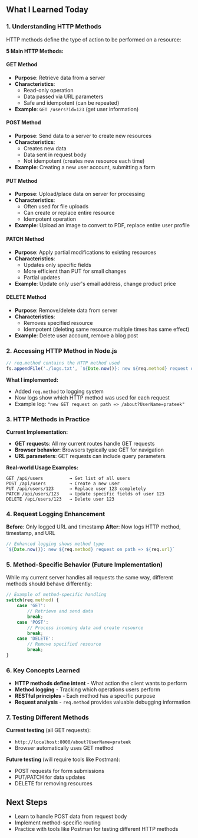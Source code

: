 ## What I Learned Today

### 1. Understanding HTTP Methods
HTTP methods define the type of action to be performed on a resource:

**5 Main HTTP Methods:**

#### GET Method
- **Purpose**: Retrieve data from a server
- **Characteristics**: 
  - Read-only operation
  - Data passed via URL parameters
  - Safe and idempotent (can be repeated)
- **Example**: `GET /users?id=123` (get user information)

#### POST Method
- **Purpose**: Send data to a server to create new resources
- **Characteristics**:
  - Creates new data
  - Data sent in request body
  - Not idempotent (creates new resource each time)
- **Example**: Creating a new user account, submitting a form

#### PUT Method
- **Purpose**: Upload/place data on server for processing
- **Characteristics**:
  - Often used for file uploads
  - Can create or replace entire resource
  - Idempotent operation
- **Example**: Upload an image to convert to PDF, replace entire user profile

#### PATCH Method
- **Purpose**: Apply partial modifications to existing resources
- **Characteristics**:
  - Updates only specific fields
  - More efficient than PUT for small changes
  - Partial updates
- **Example**: Update only user's email address, change product price

#### DELETE Method
- **Purpose**: Remove/delete data from server
- **Characteristics**:
  - Removes specified resource
  - Idempotent (deleting same resource multiple times has same effect)
- **Example**: Delete user account, remove a blog post

### 2. Accessing HTTP Method in Node.js
```javascript
// req.method contains the HTTP method used
fs.appendFile('./logs.txt', `${Date.now()}: new ${req.method} request on path => ${req.url} \n`);
```

**What I implemented:**
- Added `req.method` to logging system
- Now logs show which HTTP method was used for each request
- Example log: `"new GET request on path => /about?UserName=prateek"`

### 3. HTTP Methods in Practice

**Current Implementation:**
- **GET requests**: All my current routes handle GET requests
- **Browser behavior**: Browsers typically use GET for navigation
- **URL parameters**: GET requests can include query parameters

**Real-world Usage Examples:**
```
GET /api/users          → Get list of all users
POST /api/users         → Create a new user
PUT /api/users/123      → Replace user 123 completely
PATCH /api/users/123    → Update specific fields of user 123
DELETE /api/users/123   → Delete user 123
```

### 4. Request Logging Enhancement
**Before**: Only logged URL and timestamp
**After**: Now logs HTTP method, timestamp, and URL
```javascript
// Enhanced logging shows method type
`${Date.now()}: new ${req.method} request on path => ${req.url}`
```

### 5. Method-Specific Behavior (Future Implementation)
While my current server handles all requests the same way, different methods should behave differently:

```javascript
// Example of method-specific handling
switch(req.method) {
    case 'GET':
        // Retrieve and send data
        break;
    case 'POST':
        // Process incoming data and create resource
        break;
    case 'DELETE':
        // Remove specified resource
        break;
}
```

### 6. Key Concepts Learned
- **HTTP methods define intent** - What action the client wants to perform
- **Method logging** - Tracking which operations users perform
- **RESTful principles** - Each method has a specific purpose
- **Request analysis** - `req.method` provides valuable debugging information

### 7. Testing Different Methods
**Current testing** (all GET requests):
- `http://localhost:8000/about?UserName=prateek`
- Browser automatically uses GET method

**Future testing** (will require tools like Postman):
- POST requests for form submissions
- PUT/PATCH for data updates
- DELETE for removing resources

## Next Steps
- Learn to handle POST data from request body
- Implement method-specific routing
- Practice with tools like Postman for testing different HTTP methods